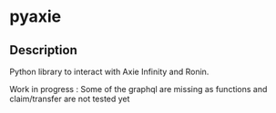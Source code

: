 # pyaxie

## Description

Python library to interact with Axie Infinity and Ronin.

Work in progress : Some of the graphql are missing as functions and claim/transfer are not tested yet 
